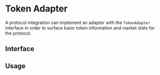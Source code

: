 # Token Adapter

A protocol integration can implement an adapter with the `TokenAdapter` interface in order to surface basic token information and market stats for the protocol.

## Interface

## Usage

